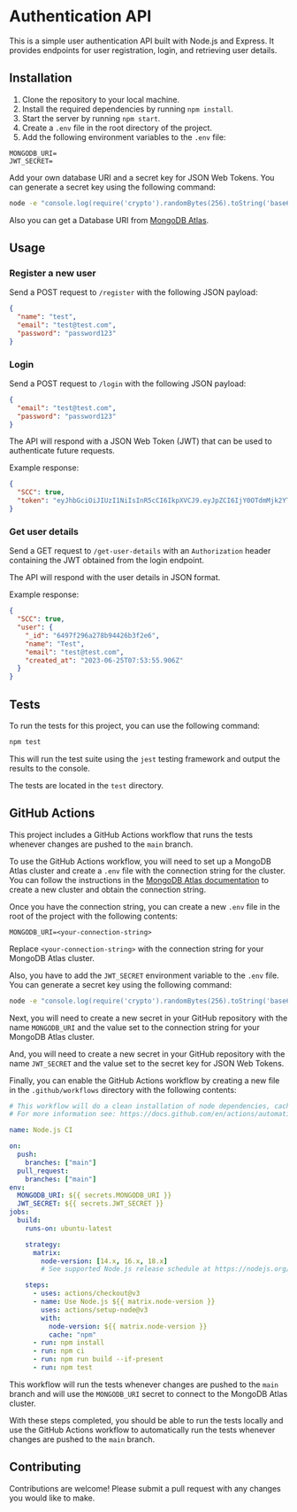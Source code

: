 # Authentication API

This is a simple user authentication API built with Node.js and Express. It provides endpoints for user registration, login, and retrieving user details.

## Installation

1. Clone the repository to your local machine.
2. Install the required dependencies by running `npm install`.
3. Start the server by running `npm start`.
4. Create a `.env` file in the root directory of the project.
5. Add the following environment variables to the `.env` file:

```env
MONGODB_URI=
JWT_SECRET=
```

Add your own database URI and a secret key for JSON Web Tokens. You can generate a secret key using the following command:

```bash
node -e "console.log(require('crypto').randomBytes(256).toString('base64'));"
```

Also you can get a Database URI from [MongoDB Atlas](https://www.mongodb.com/cloud/atlas).

## Usage

### Register a new user

Send a POST request to `/register` with the following JSON payload:

```json
{
  "name": "test",
  "email": "test@test.com",
  "password": "password123"
}
```

### Login

Send a POST request to `/login` with the following JSON payload:

```json
{
  "email": "test@test.com",
  "password": "password123"
}
```

The API will respond with a JSON Web Token (JWT) that can be used to authenticate future requests.

Example response:

```json
{
  "SCC": true,
  "token": "eyJhbGciOiJIUzI1NiIsInR5cCI6IkpXVCJ9.eyJpZCI6IjY0OTdmMjk2YTI3OGI5NDQyNmIzZjJlNiIsImVtYWlsIjoidGVzdEB0ZXN0LmNvbSIsImlhdCI6MTY4NzY3OTczNX0.EpZph1bLaDHcBYMvIHld8RwPTA8IRTM9eALXRsadXDg"
}
```

### Get user details

Send a GET request to `/get-user-details` with an `Authorization` header containing the JWT obtained from the login endpoint.

The API will respond with the user details in JSON format.

Example response:

```json
{
  "SCC": true,
  "user": {
    "_id": "6497f296a278b94426b3f2e6",
    "name": "Test",
    "email": "test@test.com",
    "created_at": "2023-06-25T07:53:55.906Z"
  }
}
```

## Tests

To run the tests for this project, you can use the following command:

```bash
npm test
```

This will run the test suite using the `jest` testing framework and output the results to the console.

The tests are located in the `test` directory.

## GitHub Actions

This project includes a GitHub Actions workflow that runs the tests whenever changes are pushed to the `main` branch.

To use the GitHub Actions workflow, you will need to set up a MongoDB Atlas cluster and create a `.env` file with the connection string for the cluster. You can follow the instructions in the [MongoDB Atlas documentation](https://docs.atlas.mongodb.com/getting-started/) to create a new cluster and obtain the connection string.

Once you have the connection string, you can create a new `.env` file in the root of the project with the following contents:

```
MONGODB_URI=<your-connection-string>
```

Replace `<your-connection-string>` with the connection string for your MongoDB Atlas cluster.

Also, you have to add the `JWT_SECRET` environment variable to the `.env` file. You can generate a secret key using the following command:

```bash
node -e "console.log(require('crypto').randomBytes(256).toString('base64'));"
```

Next, you will need to create a new secret in your GitHub repository with the name `MONGODB_URI` and the value set to the connection string for your MongoDB Atlas cluster.

And, you will need to create a new secret in your GitHub repository with the name `JWT_SECRET` and the value set to the secret key for JSON Web Tokens.

Finally, you can enable the GitHub Actions workflow by creating a new file in the `.github/workflows` directory with the following contents:

```yaml
# This workflow will do a clean installation of node dependencies, cache/restore them, build the source code and run tests across different versions of node
# For more information see: https://docs.github.com/en/actions/automating-builds-and-tests/building-and-testing-nodejs

name: Node.js CI

on:
  push:
    branches: ["main"]
  pull_request:
    branches: ["main"]
env:
  MONGODB_URI: ${{ secrets.MONGODB_URI }}
  JWT_SECRET: ${{ secrets.JWT_SECRET }}
jobs:
  build:
    runs-on: ubuntu-latest

    strategy:
      matrix:
        node-version: [14.x, 16.x, 18.x]
        # See supported Node.js release schedule at https://nodejs.org/en/about/releases/

    steps:
      - uses: actions/checkout@v3
      - name: Use Node.js ${{ matrix.node-version }}
        uses: actions/setup-node@v3
        with:
          node-version: ${{ matrix.node-version }}
          cache: "npm"
      - run: npm install
      - run: npm ci
      - run: npm run build --if-present
      - run: npm test
```

This workflow will run the tests whenever changes are pushed to the `main` branch and will use the `MONGODB_URI` secret to connect to the MongoDB Atlas cluster.

With these steps completed, you should be able to run the tests locally and use the GitHub Actions workflow to automatically run the tests whenever changes are pushed to the `main` branch.

## Contributing

Contributions are welcome! Please submit a pull request with any changes you would like to make.
